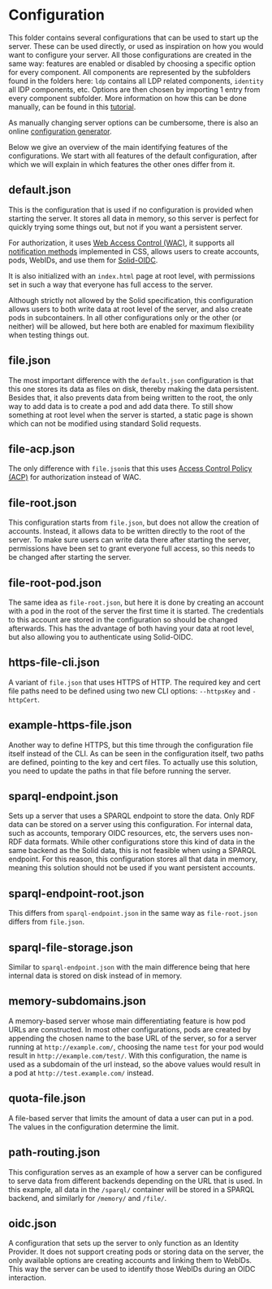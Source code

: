 # Configuration

This folder contains several configurations that can be used to start up the server.
These can be used directly, or used as inspiration on how you would want to configure your server.
All those configurations are created in the same way:
features are enabled or disabled by choosing a specific option for every component.
All components are represented by the subfolders found in the folders here:
`ldp` contains all LDP related components,
`identity` all IDP components, etc.
Options are then chosen by importing 1 entry from every component subfolder.
More information on how this can be done manually,
can be found in this [tutorial](https://github.com/CommunitySolidServer/tutorials/blob/main/custom-configurations.md).

As manually changing server options can be cumbersome,
there is also an online [configuration generator](https://communitysolidserver.github.io/configuration-generator/).

Below we give an overview of the main identifying features of the configurations.
We start with all features of the default configuration,
after which we will explain in which features the other ones differ from it.

## default.json

This is the configuration that is used if no configuration is provided when starting the server.
It stores all data in memory, so this server is perfect for quickly trying some things out,
but not if you want a persistent server.

For authorization, it uses [Web Access Control (WAC)](https://solid.github.io/web-access-control-spec/),
it supports all [notification methods](https://solidproject.org/TR/notifications-protocol) implemented in CSS,
allows users to create accounts, pods, WebIDs, and use them for [Solid-OIDC](https://solid.github.io/solid-oidc/).

It is also initialized with an `index.html` page at root level,
with permissions set in such a way that everyone has full access to the server.

Although strictly not allowed by the Solid specification,
this configuration allows users to both write data at root level of the server,
and also create pods in subcontainers.
In all other configurations only or the other (or neither) will be allowed,
but here both are enabled for maximum flexibility when testing things out.

## file.json

The most important difference with the `default.json` configuration is that this one stores its data as files on disk,
thereby making the data persistent.
Besides that, it also prevents data from being written to the root,
the only way to add data is to create a pod and add data there.
To still show something at root level when the server is started,
a static page is shown which can not be modified using standard Solid requests.

## file-acp.json

The only difference with `file.json`is that this uses
[Access Control Policy (ACP)](https://solid.github.io/authorization-panel/acp-specification/)
for authorization instead of WAC.

## file-root.json

This configuration starts from `file.json`, but does not allow the creation of accounts.
Instead, it allows data to be written directly to the root of the server.
To make sure users can write data there after starting the server,
permissions have been set to grant everyone full access,
so this needs to be changed after starting the server.

## file-root-pod.json

The same idea as `file-root.json`,
but here it is done by creating an account with a pod
in the root of the server the first time it is started.
The credentials to this account are stored in the configuration so should be changed afterwards.
This has the advantage of both having your data at root level,
but also allowing you to authenticate using Solid-OIDC.

## https-file-cli.json

A variant of `file.json` that uses HTTPS of HTTP.
The required key and cert file paths need to be defined using two new CLI options: `--httpsKey` and `-httpCert`.

## example-https-file.json

Another way to define HTTPS, but this time through the configuration file itself instead of the CLI.
As can be seen in the configuration itself, two paths are defined, pointing to the key and cert files.
To actually use this solution, you need to update the paths in that file before running the server.

## sparql-endpoint.json

Sets up a server that uses a SPARQL endpoint to store the data.
Only RDF data can be stored on a server using this configuration.
For internal data, such as accounts, temporary OIDC resources, etc,
the servers uses non-RDF data formats.
While other configurations store this kind of data in the same backend as the Solid data,
this is not feasible when using a SPARQL endpoint.
For this reason, this configuration stores all that data in memory,
meaning this solution should not be used if you want persistent accounts.

## sparql-endpoint-root.json

This differs from `sparql-endpoint.json` in the same way as `file-root.json` differs from `file.json`.

## sparql-file-storage.json

Similar to `sparql-endpoint.json` with the main difference being
that here internal data is stored on disk instead of in memory.

## memory-subdomains.json

A memory-based server whose main differentiating feature is how pod URLs are constructed.
In most other configurations, pods are created by appending the chosen name to the base URL of the server,
so for a server running at `http://example.com/`,
choosing the name `test` for your pod would result in `http://example.com/test/`.
With this configuration, the name is used as a subdomain of the url instead,
so the above values would result in a pod at `http://test.example.com/` instead.

## quota-file.json

A file-based server that limits the amount of data a user can put in a pod.
The values in the configuration determine the limit.

## path-routing.json

This configuration serves as an example of how a server can be configured
to serve data from different backends depending on the URL that is used.
In this example, all data in the `/sparql/` container will be stored in a SPARQL backend,
and similarly for `/memory/` and `/file/`.

## oidc.json

A configuration that sets up the server to only function as an Identity Provider.
It does not support creating pods or storing data on the server,
the only available options are creating accounts and linking them to WebIDs.
This way the server can be used to identify those WebIDs during an OIDC interaction.
